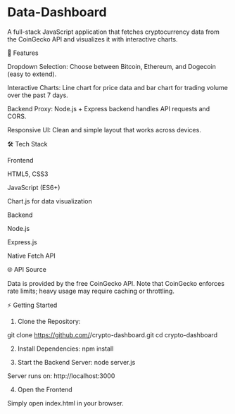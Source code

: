 # Data-Dashboard

A full-stack JavaScript application that fetches cryptocurrency data from the CoinGecko API and visualizes it with interactive charts.

🚀 Features

Dropdown Selection: Choose between Bitcoin, Ethereum, and Dogecoin (easy to extend).

Interactive Charts: Line chart for price data and bar chart for trading volume over the past 7 days.

Backend Proxy: Node.js + Express backend handles API requests and CORS.

Responsive UI: Clean and simple layout that works across devices.

🛠 Tech Stack

Frontend

HTML5, CSS3

JavaScript (ES6+)

Chart.js for data visualization

Backend

Node.js

Express.js

Native Fetch API

🌐 API Source

Data is provided by the free CoinGecko API. Note that CoinGecko enforces rate limits; heavy usage may require caching or throttling.

⚡ Getting Started
1. Clone the Repository:

git clone https://github.com/<your-username>/crypto-dashboard.git
cd crypto-dashboard

2. Install Dependencies:
npm install

3. Start the Backend Server:
node server.js

Server runs on:
http://localhost:3000

4. Open the Frontend

Simply open index.html in your browser.